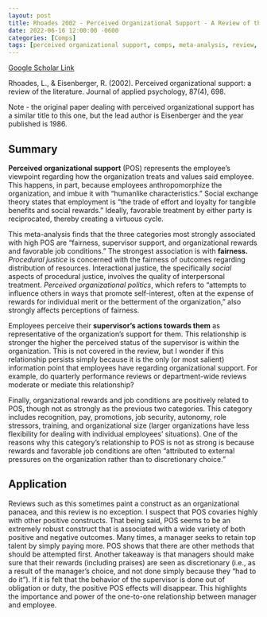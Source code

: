 ```yaml
---
layout: post
title: Rhoades 2002 - Perceived Organizational Support - A Review of the Literature
date: 2022-06-16 12:00:00 -0600
categories: [Comps]
tags: [perceived organizational support, comps, meta-analysis, review, fairness, commitment, bosses, relationships]
---
```


[Google Scholar Link](https://scholar.google.com/scholar?hl=en&as_sdt=0%2C45&q=Perceived+organizational+support&btnG=)

Rhoades, L., & Eisenberger, R. (2002). Perceived organizational support: a review of the literature. Journal of applied psychology, 87(4), 698.

Note - the original paper dealing with perceived organizational support has a similar title to this one, but the lead author is Eisenberger and the year published is 1986.

## Summary
**Perceived organizational support** (POS) represents the employee’s viewpoint regarding how the organization treats and values said employee.  This happens, in part, because employees anthropomorphize the organization, and imbue it with “humanlike characteristics.”  Social exchange theory states that employment is “the trade of effort and loyalty for tangible benefits and social rewards.”  Ideally, favorable treatment by either party is reciprocated, thereby creating a virtuous cycle.

This meta-analysis finds that the three categories most strongly associated with high POS are “fairness, supervisor support, and organizational rewards and favorable job conditions.”  The strongest association is with **fairness.**  _Procedural justice_ is concerned with the fairness of outcomes regarding distribution of resources.  Interactional justice, the specifically _social_ aspects of procedural justice, involves the quality of interpersonal treatment.  _Perceived organizational politics_, which refers to “attempts to influence others in ways that promote self-interest, often at the expense of rewards for individual merit or the betterment of the organization,” also strongly affects perceptions of fairness.

Employees perceive their **supervisor’s actions towards them** as representative of the organization’s support for them.  This relationship is stronger the higher the perceived status of the supervisor is within the organization.  This is not covered in the review, but I wonder if this relationship persists simply because it is the only (or most salient) information point that employees have regarding organizational support.  For example, do quarterly performance reviews or department-wide reviews moderate or mediate this relationship?

Finally, organizational rewards and job conditions are positively related to POS, though not as strongly as the previous two categories.  This category includes recognition, pay, promotions, job security, autonomy, role stressors, training, and organizational size (larger organizations have less flexibility for dealing with individual employees’ situations).  One of the reasons why this category’s relationship to POS is not as strong is because rewards and favorable job conditions are often “attributed to external pressures on the organization rather than to discretionary choice.”

## Application
Reviews such as this sometimes paint a construct as an organizational panacea, and this review is no exception.  I suspect that POS covaries highly with other positive constructs.  That being said, POS seems to be an extremely robust construct that is associated with a wide variety of both positive and negative outcomes.  Many times, a manager seeks to retain top talent by simply paying more.  POS shows that there are other methods that should be attempted first.  Another takeaway is that managers should make sure that their rewards (including praises) are seen as discretionary (i.e., as a result of the manager’s choice, and not done simply because they “had to do it”).  If it is felt that the behavior of the supervisor is done out of obligation or duty, the positive POS effects will disappear.  This highlights the importance and power of the one-to-one relationship between manager and employee.
